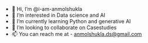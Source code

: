 - 👋 Hi, I’m @i-am-anmolshukla
- 👀 I’m interested in Data science and AI
- 🌱 I’m currently learning Python and generative AI
- 💞️ I’m looking to collaborate on Casestudies
- 📫 You can reach me at - anmolshukla.ds@gmail.com

<!---
i-am-anmolshukla/i-am-anmolshukla is a ✨ special ✨ repository because its `README.md` (this file) appears on your GitHub profile.
You can click the Preview link to take a look at your changes.
--->
